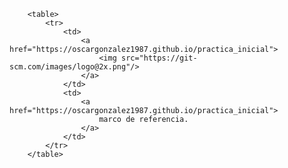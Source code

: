 
        <table>
            <tr>
                <td>
                    <a href="https://oscargonzalez1987.github.io/practica_inicial">            
                        <img src="https://git-scm.com/images/logo@2x.png"/>
                    </a>
                </td>
                <td>
                    <a href="https://oscargonzalez1987.github.io/practica_inicial">            
                        marco de referencia.                        
                    </a>
                </td>
            </tr>            
        </table>
